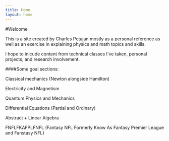 ```yaml
---
title: Home
layout: home
---
```

#Welcome

This is a site created by Charles Petajan mostly as a personal reference as well as an exercise in explaining physics and math topics and skills.

I hope to inlcude content from technical classes I've taken, personal projects, and research involvement.


####Some goal sections:

Classical mechanics (Newton alongside Hamilton)

Electricity and Magnetism

Quantum Physics and Mechanics

Differential Equations (Partial and Ordinary)

Abstract + Linear Algebra

FNFLFKAFPLFNFL (Fantasy NFL Formerly Know As Fantasy Premier League and Fanstasy NFL)
